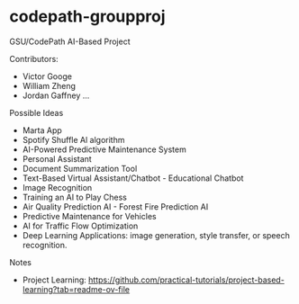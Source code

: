 # codepath-groupproj

GSU/CodePath AI-Based Project

Contributors:
  - Victor Googe
  - William Zheng
  - Jordan Gaffney
  ...

Possible Ideas
  - Marta App
  - Spotify Shuffle Al algorithm
  - AI-Powered Predictive Maintenance System
  - Personal Assistant
  - Document Summarization Tool
  - Text-Based Virtual Assistant/Chatbot - Educational Chatbot
  - Image Recognition
  - Training an AI to Play Chess
  - Air Quality Prediction AI - Forest Fire Prediction AI
  - Predictive Maintenance for Vehicles
  - AI for Traffic Flow Optimization
  - Deep Learning Applications: image generation, style transfer, or speech recognition.


    
Notes
  - Project Learning: https://github.com/practical-tutorials/project-based-learning?tab=readme-ov-file
